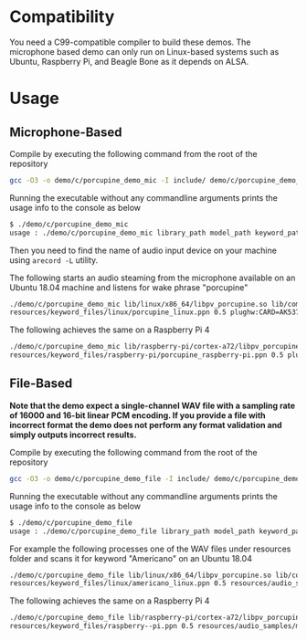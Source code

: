 # Compatibility

You need a C99-compatible compiler to build these demos. The microphone based demo can only run on Linux-based systems
such as Ubuntu, Raspberry Pi, and Beagle Bone as it depends on ALSA.

# Usage

## Microphone-Based

Compile by executing the following command from the root of the repository

```bash
gcc -O3 -o demo/c/porcupine_demo_mic -I include/ demo/c/porcupine_demo_mic.c -ldl -lasound
```

Running the executable without any commandline arguments prints the usage info to the console as below

```bash
$ ./demo/c/porcupine_demo_mic 
usage : ./demo/c/porcupine_demo_mic library_path model_path keyword_path sensitivity input_audio_device
```

Then you need to find the name of audio input device on your machine using `arecord -L` utility.

The following starts an audio steaming from the microphone available on an Ubuntu 18.04 machine and listens for wake phrase
"porcupine"

```bash
./demo/c/porcupine_demo_mic lib/linux/x86_64/libpv_porcupine.so lib/common/porcupine_params.pv \
resources/keyword_files/linux/porcupine_linux.ppn 0.5 plughw:CARD=AK5371
```

The following achieves the same on a Raspberry Pi 4

```bash
./demo/c/porcupine_demo_mic lib/raspberry-pi/cortex-a72/libpv_porcupine.so lib/common/porcupine_params.pv \
resources/keyword_files/raspberry-pi/porcupine_raspberry-pi.ppn 0.5 plughw:CARD=AK5371
```

## File-Based

**Note that the demo expect a single-channel WAV file with a sampling rate of 16000 and 16-bit linear PCM encoding. If you
provide a file with incorrect format the demo does not perform any format validation and simply outputs incorrect results.**

Compile by executing the following command from the root of the repository

```bash
gcc -O3 -o demo/c/porcupine_demo_file -I include/ demo/c/porcupine_demo_file.c -ldl -lasound
```

Running the executable without any commandline arguments prints the usage info to the console as below

```bash
$ ./demo/c/porcupine_demo_file
usage : ./demo/c/porcupine_demo_file library_path model_path keyword_path sensitivity wav_path
```

For example the following processes one of the WAV files under resources folder and scans it for keyword "Americano" on 
an Ubuntu 18.04

```bash
./demo/c/porcupine_demo_file lib/linux/x86_64/libpv_porcupine.so lib/common/porcupine_params.pv \
resources/keyword_files/linux/americano_linux.ppn 0.5 resources/audio_samples/multiple_keywords.wav 
```

The following achieves the same on a Raspberry Pi 4

```bash
./demo/c/porcupine_demo_file lib/raspberry-pi/cortex-a72/libpv_porcupine.so lib/common/porcupine_params.pv \
resources/keyword_files/raspberry--pi.ppn 0.5 resources/audio_samples/multiple_keywords.wav
```
